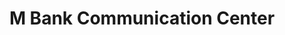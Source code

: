 ---
title: "M Bank Communication Center"
url: /gbarnga/m-bank-communication-center/
shop: Elektronik
---